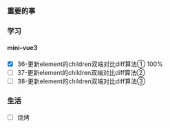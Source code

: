 ### 重要的事

### 学习
#### mini-vue3
- [x] 36-更新element的children双端对比diff算法① 100%
- [ ] 37-更新element的children双端对比diff算法②
- [ ] 38-更新element的children双端对比diff算法③

### 生活
- [ ] 烧烤